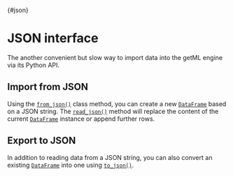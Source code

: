 [](){#json}
# JSON interface

The another convenient but slow way to import data into the getML
engine via its Python API.

## Import from JSON

Using the [`from_json()`](getml/data/DataFrame/from_json) class method, you
can create a new [`DataFrame`](getml/data/DataFrame) based on a JSON
string. The [`read_json()`](getml/data/DataFrame/read_json) method will
replace the content of the current [`DataFrame`](getml/data/DataFrame)
instance or append further rows.

## Export to JSON

In addition to reading data from a JSON string, you can also convert an
existing [`DataFrame`](getml/data/DataFrame) into one using
[`to_json()`](getml/data/DataFrame/to_json).
